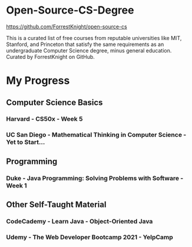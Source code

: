 # Open-Source-CS-Degree
https://github.com/ForrestKnight/open-source-cs

This is a curated list of free courses from reputable universities like MIT, Stanford, and Princeton that satisfy the same requirements as an undergraduate Computer Science degree, minus general education. Curated by ForrestKnight on GitHub.


# My Progress


## Computer Science Basics

### Harvard - CS50x - Week 5

### UC San Diego - Mathematical Thinking in Computer Science - Yet to Start...



## Programming

### Duke - Java Programming: Solving Problems with Software - Week 1



## Other Self-Taught Material
### CodeCademy - Learn Java - Object-Oriented Java
### Udemy - The Web Developer Bootcamp 2021 - YelpCamp
